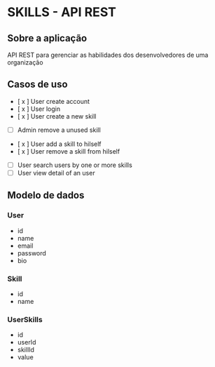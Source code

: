 # SKILLS - API REST

## Sobre a aplicação

API REST para gerenciar as habilidades dos desenvolvedores de uma organização

## Casos de uso

- [ x ] User create account
- [ x ] User login
- [ x ] User create a new skill
- [ ] Admin remove a unused skill
- [ x ] User add a skill to hilself
- [ x ] User remove a skill from hilself
- [ ] User search users by one or more skills
- [ ] User view detail of an user

## Modelo de dados

### User

- id
- name
- email
- password
- bio

### Skill

- id
- name

### UserSkills

- id
- userId
- skillId
- value
